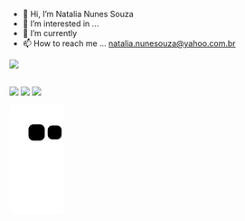 - 👋 Hi, I’m Natalia Nunes Souza
- 👀 I’m interested in ...  
- 🌱 I’m currently 
- 📫 How to reach me  ... natalia.nunesouza@yahoo.com.br

<div align="left">
  <a href="https://github.com/natalianunesouza">
  <img height="180em" src="https://github-readme-stats.vercel.app/api?username=natalianunesouza&show_icons=true&theme=algolia&include_all_commits=true&count_private=true"/>
</div>
  
  
    
##
    

  <a href="https://www.instagram.com/natinunes13" target="_blank"><img src="https://img.shields.io/badge/-Instagram-%23E4405F?style=for-the-badge&logo=instagram&logoColor=white" target="_blank"></a>
  <a href = "mailto:natalia.nunesouza@yahoo.com.br"><img src="https://img.shields.io/badge/-Gmail-%23333?style=for-the-badge&logo=gmail&logoColor=white" target="_blank"></a>
  <a href="https://www.linkedin.com/in/natalianunesouza/" target="_blank"><img src="https://img.shields.io/badge/-LinkedIn-%230077B5?style=for-the-badge&logo=linkedin&logoColor=white" target="_blank"></a> 
 
  ![Snake animation](https://github.com/rafaballerini/rafaballerini/blob/output/github-contribution-grid-snake.svg)
 
</div>
